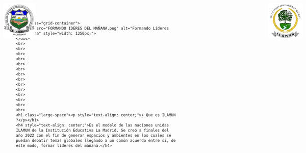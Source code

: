 <!DOCTYPE html>
<html lang="es">
    <head>
    <meta charset="UTF-8">
    <meta name="viewport" content="width=device-width, initial-scale=1.0">
    <style>
        body {
            margin: 0;
            font-family: Verdana, Geneva, Tahoma, sans-serif;
        }
        #logoie {
            position: absolute;
            top: 10px;
            left: 10px;
            width: 110px;
        }
        #logo {
            position: absolute;
            top: 10px;
            right: 10px;
            width: 150px;
        }
        .grid-container {
            display: grid;
            place-items: center;
            height: 100vh; /* Centra verticalmente en toda la pantalla */
        }
    </style>
    </head>
<body>
    <img id="logoie" src="I.E.png" alt="Logo IE" style="width: 100px;">
    <img id="logo" src="ILAMUNLOGOSINFONDO.png" alt="Logo ILAMUN" style="width: 110px;">
    
    <div class="grid-container">
        <img src="FORMANDO IDERES DEL MAÑANA.png" alt="Formando Líderes del Mañana" style="width: 1350px;">
    </div>
    <br>
    <br>
    <br>
    <br>
    <br>
    <br>
    <br>
    <br>
    <br>
    <br>
    <br>
    <br>
    <br>
    <br>
    <h1 class="large-space"><p style="text-align: center;">¿ Que es ILAMUN ?</p></h1>
    <h4 style="text-align: center;">Es el modelo de las naciones unidas ILAMUN de la Institución Educativa La Madrid. Se creó a finales del año 2022 con el fin de generar espacios y ambientes en los cuales se puedan debatir temas globales llegando a un común acuerdo entre si, de este modo, formar líderes del mañana.</h4>
</body>
</html>
